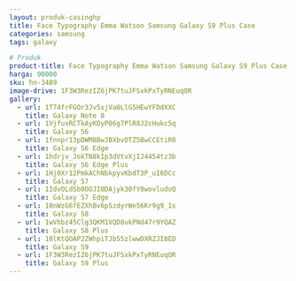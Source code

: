 ```yaml
---
layout: produk-casinghp
title: Face Typography Emma Watson Samsung Galaxy S9 Plus Case
categories: samsung
tags: galaxy

# Produk
product-title: Face Typography Emma Watson Samsung Galaxy S9 Plus Case
harga: 90000
sku: hn-3489
image-drive: 1F3W3RezIZ6jPK7tuJFSxkPxTyRNEuqOR
gallery:
  - url: 1T74frFGOr3Jv5xjVa0LlG5HEwYFDdXXC
    title: Galaxy Note 8
  - url: 1VjfuxRCTkAyKOyP06g7PlR8J2cHukc5q
    title: Galaxy S6
  - url: 1fnnpr13pDWM8BwJBXbvDTZ5BwCCEtiR0
    title: Galaxy S6 Edge
  - url: 1hdrjv_JokTN8kIp3dVtvXjIJ4454tz3b
    title: Galaxy S6 Edge Plus
  - url: 1Hj0Xr12PmkAChNbkpyvKbdT3P_uI6DCc
    title: Galaxy S7
  - url: 1IdvOLdSb8OOJI0DAjyk30fY8wovludoQ
    title: Galaxy S7 Edge
  - url: 10nWzG6fEZXhBv6p5zdyrWe56Kr9g9_1s
    title: Galaxy S8
  - url: 1wVhbz45Clg3QKM1VQD8ukPNd47r9YQAZ
    title: Galaxy S8 Plus
  - url: 10lKtQOAP2ZWhpiTJb55zlwwDXRZJI8ED
    title: Galaxy S9
  - url: 1F3W3RezIZ6jPK7tuJFSxkPxTyRNEuqOR
    title: Galaxy S9 Plus
---
```

